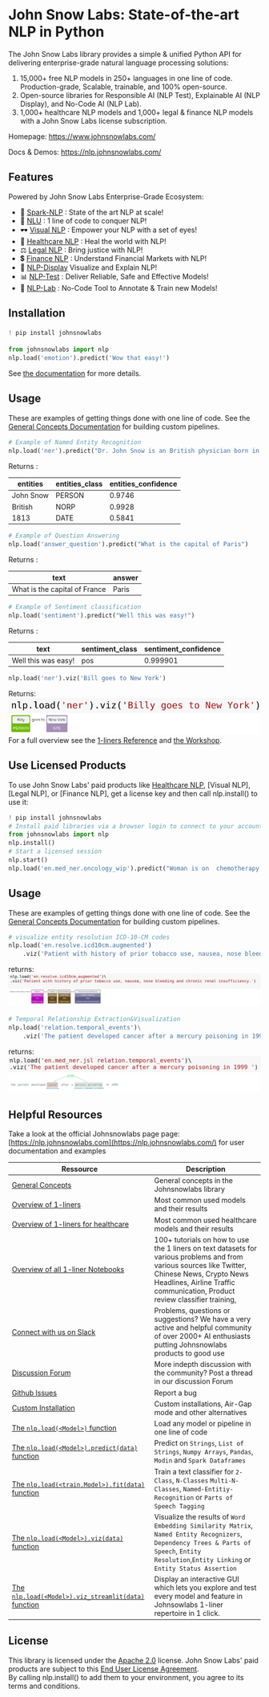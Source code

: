 # John Snow Labs: State-of-the-art NLP in Python

The John Snow Labs library provides a simple & unified Python API for delivering enterprise-grade natural language processing solutions:
1. 15,000+ free NLP models in 250+ languages in one line of code. Production-grade, Scalable, trainable, and 100% open-source.
2. Open-source libraries for Responsible AI (NLP Test), Explainable AI (NLP Display), and No-Code AI (NLP Lab).
3. 1,000+ healthcare NLP models and 1,000+ legal & finance NLP models with a John Snow Labs license subscription.

Homepage: https://www.johnsnowlabs.com/

Docs & Demos: https://nlp.johnsnowlabs.com/


## Features

Powered by John Snow Labs Enterprise-Grade Ecosystem:

- 🚀 [Spark-NLP](https://www.johnsnowlabs.com/spark-nlp/) :  State of the art NLP at scale!
- 🤖 [NLU](https://github.com/JohnSnowLabs/nlu) : 1 line of code to conquer NLP!
- 🕶 [Visual NLP](https://www.johnsnowlabs.com/visual-nlp/) : Empower your NLP with a set of eyes!
- 💊 [Healthcare NLP](https://www.johnsnowlabs.com/healthcare-nlp/) :  Heal the world with NLP!
- ⚖ [Legal NLP](https://www.johnsnowlabs.com/legal-nlp/) : Bring justice with NLP!
- 💲 [Finance NLP](https://www.johnsnowlabs.com/finance-nlp/) : Understand Financial Markets with NLP!
- 🎨 [NLP-Display](https://github.com/JohnSnowLabs/spark-nlp-display)  Visualize and Explain NLP!
- 📊 [NLP-Test](https://github.com/JohnSnowLabs/nlptest) : Deliver Reliable, Safe and Effective Models!
- 🔬 [NLP-Lab](https://www.johnsnowlabs.com/nlp-lab/) : No-Code Tool to Annotate & Train new Models!

## Installation

```python
! pip install johnsnowlabs

from johnsnowlabs import nlp
nlp.load('emotion').predict('Wow that easy!')

```

See [the documentation](https://nlp.johnsnowlabs.com/docs/en/install) for more details.



## Usage

These are examples of getting things done with one line of code.
See the [General Concepts Documentation](https://nlp.johnsnowlabs.com/docs/en/concepts) for building custom pipelines.

```python
# Example of Named Entity Recognition
nlp.load('ner').predict("Dr. John Snow is an British physician born in 1813")
```

Returns :

| entities  | entities_class | entities_confidence | 
|-----------|----------------|:--------------------|
| John Snow | PERSON         | 0.9746              | 
| British   | NORP           | 0.9928              | 
| 1813      | DATE           | 0.5841              | 

```python
# Example of Question Answering 
nlp.load('answer_question').predict("What is the capital of Paris")
```

Returns :

| text                          | answer | 
|-------------------------------|--------|
| What is the capital of France | Paris  | 

```python
# Example of Sentiment classification
nlp.load('sentiment').predict("Well this was easy!")
```

Returns :

| text                | sentiment_class | sentiment_confidence | 
|---------------------|-----------------|:---------------------|
| Well this was easy! | pos             | 0.999901             | 


```python
nlp.load('ner').viz('Bill goes to New York')
```
Returns:    
![ner_viz_opensource](docs/assets/images/readme/ner_viz_opensource.png)
For a full overview see the [1-liners Reference](https://nlp.johnsnowlabs.com/docs/en/examples) and [the Workshop](https://github.com/JohnSnowLabs/spark-nlp-workshop).


## Use Licensed Products

To use John Snow Labs' paid products like [Healthcare NLP](https://www.johnsnowlabs.com/healthcare-nlp), [Visual NLP], [Legal NLP], or [Finance NLP], get a license key and then call nlp.install() to use it:



```python
! pip install johnsnowlabs
# Install paid libraries via a browser login to connect to your account
from johnsnowlabs import nlp
nlp.install()
# Start a licensed session
nlp.start()
nlp.load('en.med_ner.oncology_wip').predict("Woman is on  chemotherapy, carboplatin 300 mg/m2.")
```

## Usage 

These are examples of getting things done with one line of code.
See the [General Concepts Documentation](https://nlp.johnsnowlabs.com/docs/en/concepts) for building custom pipelines.


```python
# visualize entity resolution ICD-10-CM codes 
nlp.load('en.resolve.icd10cm.augmented')
    .viz('Patient with history of prior tobacco use, nausea, nose bleeding and chronic renal insufficiency.')
```
returns:        
![ner_viz_opensource](docs/assets/images/readme/ner_viz_oncology.png)



```python
# Temporal Relationship Extraction&Visualization
nlp.load('relation.temporal_events')\
    .viz('The patient developed cancer after a mercury poisoning in 1999 ')
```
returns:
![relationv_viz](docs/assets/images/readme/relationv_viz.png)

## Helpful Resources
Take a look at the official Johnsnowlabs page page: [https://nlp.johnsnowlabs.com](https://nlp.johnsnowlabs.com/)  for user documentation and examples


| Ressource                                                                                                            |                                Description|
|----------------------------------------------------------------------------------------------------------------------|-------------------------------------------|
| [General Concepts](https://nlu.johnsnowlabs.com/docs/en/concepts)                                                    | General concepts in the Johnsnowlabs library
| [Overview of 1-liners](https://nlu.johnsnowlabs.com/docs/en/examples)                                                | Most common used models and their results
| [Overview of 1-liners for healthcare](https://nlu.johnsnowlabs.com/docs/en/examples_hc)                              | Most common used healthcare models and their results 
| [Overview of all 1-liner Notebooks](https://nlu.johnsnowlabs.com/docs/en/notebooks)                                  | 100+ tutorials on how to use the 1 liners on text datasets for various problems and from various sources like Twitter, Chinese News, Crypto News Headlines, Airline Traffic communication, Product review classifier training,
| [Connect with us on Slack](https://join.slack.com/t/spark-nlp/shared_invite/zt-lutct9gm-kuUazcyFKhuGY3_0AMkxqA)      | Problems, questions or suggestions? We have a  very active and helpful community of over 2000+ AI enthusiasts putting Johnsnowlabs products to good use
| [Discussion Forum](https://github.com/JohnSnowLabs/spark-nlp/discussions)                                            | More indepth discussion with the community? Post a thread in our discussion Forum
| [Github Issues](https://github.com/JohnSnowLabs/nlu/issues)                                                          | Report a bug
| [Custom Installation](https://nlu.johnsnowlabs.com/docs/en/install_advanced)                                         | Custom installations, Air-Gap mode and other alternatives   
| [The `nlp.load(<Model>)` function](https://nlu.johnsnowlabs.com/docs/en/load_api)                                    | Load any model or pipeline in one line of code
| [The `nlp.load(<Model>).predict(data)`  function](https://nlu.johnsnowlabs.com/docs/en/predict_api)                  | Predict on  `Strings`, `List of Strings`, `Numpy Arrays`, `Pandas`, `Modin` and  `Spark Dataframes`
| [The `nlp.load(<train.Model>).fit(data)`  function](https://nlu.johnsnowlabs.com/docs/en/training)                   | Train a text classifier for  `2-Class`, `N-Classes` `Multi-N-Classes`, `Named-Entitiy-Recognition` or `Parts of Speech Tagging`
| [The `nlp.load(<Model>).viz(data)`  function](https://nlu.johnsnowlabs.com/docs/en/viz_examples)                     | Visualize the results of `Word Embedding Similarity Matrix`, `Named Entity Recognizers`, `Dependency Trees & Parts of Speech`, `Entity Resolution`,`Entity Linking` or `Entity Status Assertion` 
| [The `nlp.load(<Model>).viz_streamlit(data)`  function](https://nlu.johnsnowlabs.com/docs/en/streamlit_viz_examples) | Display an interactive GUI which lets you explore and test every model and feature in Johnsowlabs 1-liner repertoire in 1 click.


## License
This library is licensed under the [Apache 2.0](https://github.com/JohnSnowLabs/johnsnowlabs/blob/main/LICENSE) license.
John Snow Labs' paid products are subject to this [End User License Agreement](https://www.johnsnowlabs.com/health-nlp-spark-ocr-libraries-eula/).        
By calling nlp.install() to add them to your environment, you agree to its terms and conditions.


